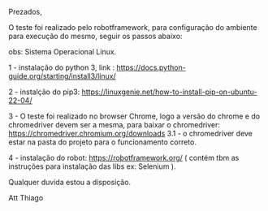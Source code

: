 Prezados,

O teste foi realizado pelo robotframework, para configuração do ambiente para execução do mesmo, seguir os passos abaixo:

obs: Sistema Operacional Linux.

1 - instalação do python 3, link : https://docs.python-guide.org/starting/install3/linux/

2 - instalção do pip3: https://linuxgenie.net/how-to-install-pip-on-ubuntu-22-04/

3 - O teste foi realizado no browser Chrome, logo a versão do chrome e do chromedriver devem ser a mesma, para baixar o chromedriver: https://chromedriver.chromium.org/downloads
    3.1 - o chromedriver deve estar na pasta do projeto para o funcionamento correto.
    
4 - instalação do robot: https://robotframework.org/ ( contém tbm as instruções para instalação das libs ex: Selenium ).

Qualquer duvida estou a disposição.

Att
Thiago
